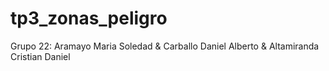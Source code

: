# tp3_zonas_peligro
Grupo 22: 
Aramayo Maria Soledad & Carballo Daniel Alberto & Altamiranda Cristian Daniel
